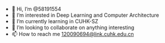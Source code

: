 - 👋 Hi, I’m @58191554
- 👀 I’m interested in Deep Learning and Computer Architecture
- 🌱 I’m currently learning in CUHK-SZ
- 💞️ I’m looking to collaborate on anything interesting
- 📫 How to reach me 120090694@link.cuhk.edu.cn

<!---
58191554/58191554 is a ✨ special ✨ repository because its `README.md` (this file) appears on your GitHub profile.
You can click the Preview link to take a look at your changes.
--->
